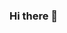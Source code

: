 ### Hi there 👋

<!--
**Dmitrylir/Dmitrylir** is a ✨ _special_ ✨ repository because its `README.md` (this file) appears on your GitHub profile.

Here are some ideas to get you started:

- 🔭 I’m currently working on myself.
- 🌱 I’m currently learning to C#.
- 👯 I’m looking to collaborate on QA.
- 🤔 I’m looking for help with training.
- 💬 Ask me anything you want.
- 📫 How to reach me: minimag@mail.ru 
- 😄 Pronouns: ...
- ⚡ Fun fact: I'm a motorcyclist with purple hair
--> 
